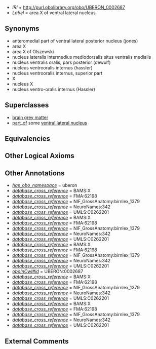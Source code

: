  * *IRI* = http://purl.obolibrary.org/obo/UBERON_0002687
 * *Label* = area X of ventral lateral nucleus

## Synonyms

 * anteromedial part of ventral lateral posterior nucleus (jones)
 * area X
 * area X of Olszewski
 * nucleus lateralis intermedius mediodorsalis situs ventralis medialis
 * nucleus ventralis oralis, pars posterior (dewulf)
 * nucleus ventrooralis internus (hassler)
 * nucleus ventrooralis internus, superior part
 * X
 * nucleus X
 * nucleus ventro-oralis internus (Hassler)

## Superclasses

 * [brain grey matter](../../UBERON/28/UBERON_0003528.md)
 * [part_of](../../BFO/50/BFO_0000050.md) some [ventral lateral nucleus](../../UBERON/25/UBERON_0001925.md)

## Equivalencies


## Other Logical Axioms


## Other Annotations

 * *[has_obo_namespace](../../ce/oboInOwl#hasOBONamespace.md)* = uberon
 * *[database_cross_reference](../../ef/oboInOwl#hasDbXref.md)* = BAMS:X
 * *[database_cross_reference](../../ef/oboInOwl#hasDbXref.md)* = FMA:62198
 * *[database_cross_reference](../../ef/oboInOwl#hasDbXref.md)* = NIF_GrossAnatomy:birnlex_1379
 * *[database_cross_reference](../../ef/oboInOwl#hasDbXref.md)* = NeuroNames:342
 * *[database_cross_reference](../../ef/oboInOwl#hasDbXref.md)* = UMLS:C0262201
 * *[database_cross_reference](../../ef/oboInOwl#hasDbXref.md)* = BAMS:X
 * *[database_cross_reference](../../ef/oboInOwl#hasDbXref.md)* = FMA:62198
 * *[database_cross_reference](../../ef/oboInOwl#hasDbXref.md)* = NIF_GrossAnatomy:birnlex_1379
 * *[database_cross_reference](../../ef/oboInOwl#hasDbXref.md)* = NeuroNames:342
 * *[database_cross_reference](../../ef/oboInOwl#hasDbXref.md)* = UMLS:C0262201
 * *[database_cross_reference](../../ef/oboInOwl#hasDbXref.md)* = BAMS:X
 * *[database_cross_reference](../../ef/oboInOwl#hasDbXref.md)* = FMA:62198
 * *[database_cross_reference](../../ef/oboInOwl#hasDbXref.md)* = NIF_GrossAnatomy:birnlex_1379
 * *[database_cross_reference](../../ef/oboInOwl#hasDbXref.md)* = NeuroNames:342
 * *[database_cross_reference](../../ef/oboInOwl#hasDbXref.md)* = UMLS:C0262201
 * *[oboInOwl#id](../../id/oboInOwl#id.md)* = UBERON:0002687
 * *[database_cross_reference](../../ef/oboInOwl#hasDbXref.md)* = BAMS:X
 * *[database_cross_reference](../../ef/oboInOwl#hasDbXref.md)* = FMA:62198
 * *[database_cross_reference](../../ef/oboInOwl#hasDbXref.md)* = NIF_GrossAnatomy:birnlex_1379
 * *[database_cross_reference](../../ef/oboInOwl#hasDbXref.md)* = NeuroNames:342
 * *[database_cross_reference](../../ef/oboInOwl#hasDbXref.md)* = UMLS:C0262201
 * *[database_cross_reference](../../ef/oboInOwl#hasDbXref.md)* = BAMS:X
 * *[database_cross_reference](../../ef/oboInOwl#hasDbXref.md)* = FMA:62198
 * *[database_cross_reference](../../ef/oboInOwl#hasDbXref.md)* = NIF_GrossAnatomy:birnlex_1379
 * *[database_cross_reference](../../ef/oboInOwl#hasDbXref.md)* = NeuroNames:342
 * *[database_cross_reference](../../ef/oboInOwl#hasDbXref.md)* = UMLS:C0262201

## External Comments


